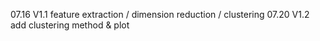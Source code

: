 07.16 V1.1 feature extraction / dimension reduction / clustering
07.20 V1.2 add clustering method & plot
